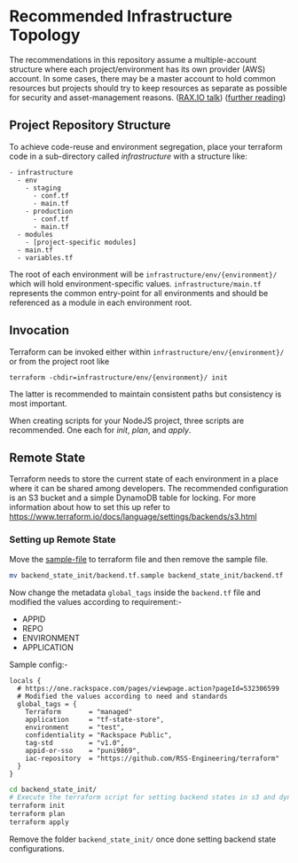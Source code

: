# Recommended Infrastructure Topology

The recommendations in this repository assume a multiple-account structure where each project/environment has its own provider (AWS) account. In some cases, there may be a master account to hold common resources but projects should try to keep resources as separate as possible for security and asset-management reasons. ([RAX.IO talk](https://web.microsoftstream.com/video/10e4abe9-fcf6-4a01-b1b7-6f4919a0a28b?channelId=3237e715-5c23-4833-a0a5-1690a7437c3a)) ([further reading](https://www.terraform.io/docs/cloud/guides/recommended-practices/part2.html))

## Project Repository Structure

To achieve code-reuse and environment segregation, place your terraform code in a sub-directory called _infrastructure_ with a structure like:

```
- infrastructure
  - env
    - staging
      - conf.tf
      - main.tf
    - production
      - conf.tf
      - main.tf
  - modules
    - [project-specific modules]
  - main.tf
  - variables.tf

```

The root of each environment will be `infrastructure/env/{environment}/` which will hold environment-specific values. `infrastructure/main.tf` represents the common entry-point for all environments and should be referenced as a module in each environment root.

## Invocation

Terraform can be invoked either within `infrastructure/env/{environment}/` or from the project root like
```shell
terraform -chdir=infrastructure/env/{environment}/ init
```
 The latter is recommended to maintain consistent paths but consistency is most important.

When creating scripts for your NodeJS project, three scripts are recommended. One each for _init_, _plan_, and _apply_.

## Remote State

Terraform needs to store the current state of each environment in a place where it can be shared among developers. The recommended configuration is an S3 bucket and a simple DynamoDB table for locking. For more information about how to set this up refer to https://www.terraform.io/docs/language/settings/backends/s3.html

### Setting up Remote State

Move the [sample-file](https://github.com/RSS-Engineering/terraform/blob/main/backend_state_init/backend.tf.sample) to terraform file and then remove the sample file. 
```bash
mv backend_state_init/backend.tf.sample backend_state_init/backend.tf
```

Now change the metadata `global_tags` inside the  `backend.tf` file and modified the values according to requirement:-
- APPID
- REPO
- ENVIRONMENT
- APPLICATION

Sample config:-
```hcl
locals {
  # https://one.rackspace.com/pages/viewpage.action?pageId=532306599
  # Modified the values according to need and standards
  global_tags = {
    Terraform       = "managed"
    application     = "tf-state-store",
    environment     = "test",
    confidentiality = "Rackspace Public",
    tag-std         = "v1.0",
    appid-or-sso    = "puni9869",
    iac-repository  = "https://github.com/RSS-Engineering/terraform"
  }
}
```

 
```bash
cd backend_state_init/
# Execute the terraform script for setting backend states in s3 and dynamo db.
terraform init
terraform plan
terraform apply
```

Remove the folder `backend_state_init/` once done setting backend state configurations.
